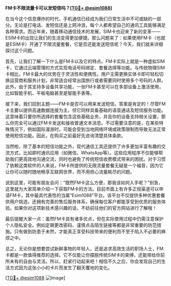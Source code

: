 **FM卡不限流量卡可以发短信吗？[[TG💪+ @esim1088](https://t.me/s/esim1088)]**

在当今这个信息爆炸的时代，手机通信已经成为我们日常生活中不可或缺的一部分。无论是打电话、发短信还是上网冲浪，每个人都希望自己的通讯工具能够满足各种需求。而近年来，随着移动通信技术的发展，SIM卡也迎来了新的变革——ESIM卡的出现让我们的生活变得更加便捷。那么问题来了：如果使用FM卡（也就是ESIM卡）开通了不限流量套餐，它是否还能发送短信呢？今天，我们就来详细探讨这个问题。

首先，让我们了解一下什么是FM卡以及它的特点。FM卡实际上就是一种虚拟SIM卡，它通过云端管理的方式实现电话号码绑定、套餐选择等功能。与传统物理SIM卡相比，FM卡最大的优势在于灵活性和便携性。用户无需更换实体卡即可轻松切换运营商和服务计划，非常适合经常出国旅行或者需要同时使用多个号码的人群。此外，由于其支持多设备共享功能，一张FM卡甚至可以在多部设备上激活使用，比如智能手机、平板电脑甚至是智能手表等。

接下来，我们回到主题——FM卡是否可以用来发送短信。答案是肯定的！尽管FM卡主要以提供高速数据连接为主，但它同样具备基础的语音通话及短信服务功能。这意味着只要你所选择的套餐包含这些基础业务，并且你的设备支持相关设置，那么你完全可以通过FM卡发送和接收普通文本消息。不过需要注意的是，在某些特殊情况下，例如国际漫游时，可能会受到当地网络环境或政策限制而导致无法正常使用短信功能。因此，在购买之前最好先咨询清楚具体条款。

当然啦，除了基本的短信功能之外，现代通信工具还提供了许多更加丰富有趣的交流方式，比如即时通讯应用（如微信、WhatsApp等）。这些应用程序不仅能够帮助我们更高效地沟通交流，同时也避免了传统短信收费模式带来的困扰。对于习惯了依赖这类软件的人来说，FM卡所提供的无限流量套餐无疑是一个福音，因为它让你可以随时随地畅享互联网世界，而不用担心流量耗尽的问题。

说到这里，可能有朋友会问：“既然FM卡这么方便，那我该如何入手呢？”别急，这里就为大家简单介绍一下获取FM卡的方法。目前市面上有许多正规渠道可以申请FM卡，其中最具代表性的当属“Esim1088”平台。该平台不仅提供多种优惠套餐供用户挑选，还拥有完善的售后服务体系，确保每位客户都能享受到优质的服务体验。如果你对这项新技术感兴趣的话，不妨前往他们的官方网站进行了解哦！

最后提醒大家一点：虽然FM卡具有诸多优点，但在实际使用过程中仍需注意保护个人隐私安全。例如定期更改密码、谨慎点击陌生链接等都是非常重要的防范措施。只有做到防患于未然，才能真正享受科技带来的便利而不至于陷入不必要的麻烦之中。

总之，无论你是想要尝试新鲜事物的年轻人，还是追求高效生活的职场人士，FM卡都是一款值得推荐的选择。它不仅能让你摆脱传统SIM卡的束缚，还能带给你前所未有的自由与灵活。所以，赶紧行动起来吧！相信不久之后，你会发现自己的生活方式因为这张小小的卡片而发生了翻天覆地的变化。

[[TG💪+ @esim1088](https://t.me/s/esim1088) ![Image](https://i.postimg.cc/4NQfJmqS/Snipaste-2025-05-13-00-14-12.png)]